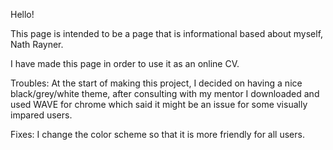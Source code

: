 Hello!

This page is intended to be a page that is informational based about myself, Nath Rayner.

I have made this page in order to use it as an online CV.

Troubles:
At the start of making this project, I decided on having a nice black/grey/white theme, after consulting with my mentor I downloaded and used WAVE for chrome which said it might be an issue for some visually impared users.

Fixes:
I change the color scheme so that it is more friendly for all users.
